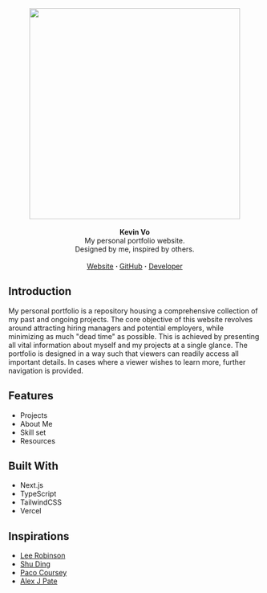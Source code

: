 <!-- https://github.com/tpacun/Best-README-Template -->
<!-- IMAGE LINK -->
<div align="center"> <img src="https://kvo.vercel.app/kv.png" data-canonical-src="https://kvo.vercel.app/kv.png" height="420" /></div>

<!-- HEADER INFORMATION -->
<br />
<div align="center"><strong>Kevin Vo</strong></div>
<div align="center">My personal portfolio website.<br />Designed by me, inspired by others.</div>
<br />
<div align="center">
<a href="https://kvo.vercel.app/">Website</a> 
<span><strong> · </strong></span>
<a href="https://github.com/Yezo/portfolio-v2">GitHub</a> 
<span><strong>·</strong></span>
<a href="https://kvo.vercel.app/">Developer</a>
</div>

<!-- PROJECT INFORMATION -->
## Introduction
My personal portfolio is a repository housing a comprehensive collection of my past and ongoing projects. The core objective of this website revolves around attracting hiring managers and potential employers, while minimizing as much "dead time" as possible. This is achieved by presenting all vital information about myself and my projects at a single glance. The portfolio is designed in a way such that viewers can readily access all important details. In cases where a viewer wishes to learn more, further navigation is provided.

## Features
- Projects
- About Me
- Skill set
- Resources

## Built With

- Next.js
- TypeScript
- TailwindCSS
- Vercel

## Inspirations

- [Lee Robinson](https://www.leerob.io/)
- [Shu Ding](https://shud.in/)
- [Paco Coursey](https://paco.me/)
- [Alex J Pate](https://alexjpate.com/)




